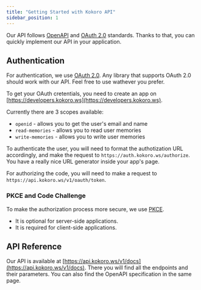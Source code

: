 ```yaml
---
title: "Getting Started with Kokoro API"
sidebar_position: 1
---
```


Our API follows [OpenAPI](https://www.openapis.org/) and [OAuth 2.0](https://oauth.net/2/) standards. Thanks to that, you can quickly implement our API in your application.

## Authentication

For authentication, we use [OAuth 2.0](https://oauth.net/2/). Any library that supports OAuth 2.0 should work with our API. Feel free to use wathever you prefer.

To get your OAuth cretentials, you need to create an app on [https://developers.kokoro.ws](https://developers.kokoro.ws).

Currently there are 3 scopes available:

- `openid` - allows you to get the user's email and name
- `read-memories` - allows you to read user memories
- `write-memories` - allows you to write user memories

To authenticate the user, you will need to format the authotization URL accordingly, and make the request to `https://auth.kokoro.ws/authorize`. You have a really nice URL generator inside your app's page.

For authorizing the code, you will need to make a request to `https://api.kokoro.ws/v1/oauth/token`.

### PKCE and Code Challenge

To make the authorization process more secure, we use [PKCE](https://oauth.net/2/pkce/).

- It is optional for server-side applications.
- It is required for client-side applications.

## API Reference

Our API is available at [https://api.kokoro.ws/v1/docs](https://api.kokoro.ws/v1/docs). There you will find all the endpoints and their parameters. You can also find the OpenAPI specification in the same page.

